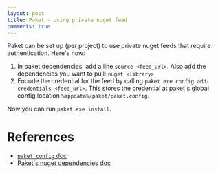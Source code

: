 ```yaml
---
layout: post
title: Paket - using private nuget feed
comments: true
---
```


Paket can be set up (per project) to use private nuget feeds that require authentication. Here's how:

1. In paket.dependencies, add a line `source <feed_url>`. Also add the dependencies you want to pull: `nuget <library>`
2. Encode the credential for the feed by calling `paket.exe config add-credentials <feed_url>`. This stores the credential at paket's global config location `%appdata%/paket/paket.config`. 

Now you can run `paket.exe install`.

References
====

* [`paket config` doc](https://fsprojects.github.io/Paket/paket-config.html)
* [Paket's nuget dependencies doc](https://fsprojects.github.io/Paket/nuget-dependencies.html)
